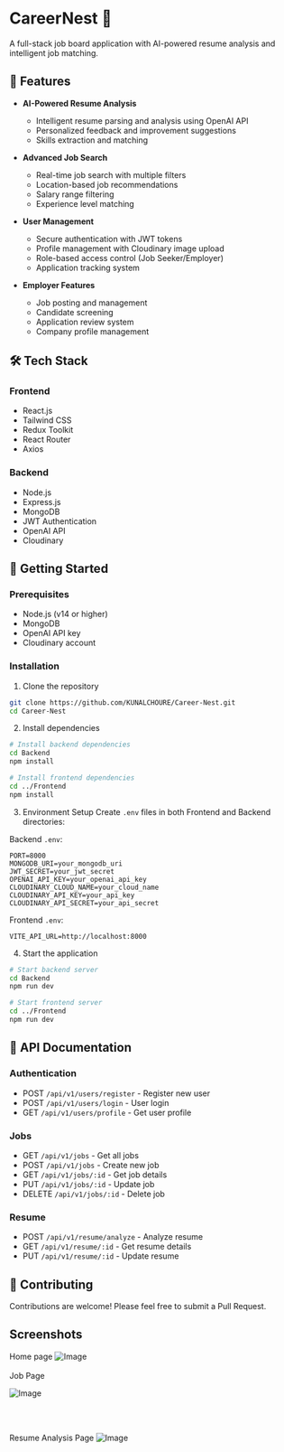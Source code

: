 # CareerNest 🚀

A full-stack job board application with AI-powered resume analysis and intelligent job matching.

## 🌟 Features

- **AI-Powered Resume Analysis**
  - Intelligent resume parsing and analysis using OpenAI API
  - Personalized feedback and improvement suggestions
  - Skills extraction and matching

- **Advanced Job Search**
  - Real-time job search with multiple filters
  - Location-based job recommendations
  - Salary range filtering
  - Experience level matching

- **User Management**
  - Secure authentication with JWT tokens
  - Profile management with Cloudinary image upload
  - Role-based access control (Job Seeker/Employer)
  - Application tracking system

- **Employer Features**
  - Job posting and management
  - Candidate screening
  - Application review system
  - Company profile management

## 🛠️ Tech Stack

### Frontend
- React.js
- Tailwind CSS
- Redux Toolkit
- React Router
- Axios

### Backend
- Node.js
- Express.js
- MongoDB
- JWT Authentication
- OpenAI API
- Cloudinary

## 🚀 Getting Started

### Prerequisites
- Node.js (v14 or higher)
- MongoDB
- OpenAI API key
- Cloudinary account

### Installation

1. Clone the repository
```bash
git clone https://github.com/KUNALCHOURE/Career-Nest.git
cd Career-Nest
```

2. Install dependencies
```bash
# Install backend dependencies
cd Backend
npm install

# Install frontend dependencies
cd ../Frontend
npm install
```

3. Environment Setup
Create `.env` files in both Frontend and Backend directories:

Backend `.env`:
```env
PORT=8000
MONGODB_URI=your_mongodb_uri
JWT_SECRET=your_jwt_secret
OPENAI_API_KEY=your_openai_api_key
CLOUDINARY_CLOUD_NAME=your_cloud_name
CLOUDINARY_API_KEY=your_api_key
CLOUDINARY_API_SECRET=your_api_secret
```

Frontend `.env`:
```env
VITE_API_URL=http://localhost:8000
```

4. Start the application
```bash
# Start backend server
cd Backend
npm run dev

# Start frontend server
cd ../Frontend
npm run dev
```

## 📝 API Documentation

### Authentication
- POST `/api/v1/users/register` - Register new user
- POST `/api/v1/users/login` - User login
- GET `/api/v1/users/profile` - Get user profile

### Jobs
- GET `/api/v1/jobs` - Get all jobs
- POST `/api/v1/jobs` - Create new job
- GET `/api/v1/jobs/:id` - Get job details
- PUT `/api/v1/jobs/:id` - Update job
- DELETE `/api/v1/jobs/:id` - Delete job

### Resume
- POST `/api/v1/resume/analyze` - Analyze resume
- GET `/api/v1/resume/:id` - Get resume details
- PUT `/api/v1/resume/:id` - Update resume

## 🤝 Contributing

Contributions are welcome! Please feel free to submit a Pull Request.


## Screenshots

 Home page
![Image](https://github.com/user-attachments/assets/ecd86ddb-663e-4a38-9faa-e15c826ff8d9)
<br><br>
 Job Page
 
![Image](https://github.com/user-attachments/assets/83d06389-28b5-40d9-b4ca-9a51f38f7798)

 <br><br>

 Resume Analysis Page
![Image](https://github.com/user-attachments/assets/eafd208e-612b-4d63-aa2c-3c271e9c948a)
